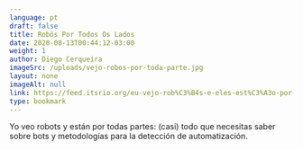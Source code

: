 ```yaml
---
language: pt
draft: false
title: Robôs Por Todos Os Lados
date: 2020-08-13T00:44:12-03:00
weight: 1
author: Diego Cerqueira
imageSrc: /uploads/vejo-robos-por-toda-parte.jpg
layout: none
imageAlt: null
link: https://feed.itsrio.org/eu-vejo-rob%C3%B4s-e-eles-est%C3%A3o-por-toda-parte-quase-tudo-que-voc%C3%AA-precisa-saber-sobre-bots-e-e6254225728c
type: bookmark
---
```

Yo veo robots y están por todas partes: (casi) todo que necesitas saber sobre bots y metodologías para la detección de automatización. 